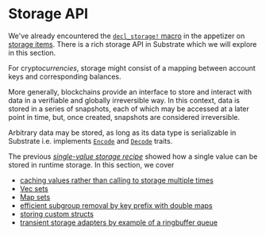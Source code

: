 # Storage API

We've already encountered the
[`decl_storage!` macro](https://substrate.dev/rustdocs/v2.0.0-rc6/frame_support/macro.decl_storage.html) in the
appetizer on [storage items](../../2-appetizers/2-storage-values.md). There is a rich storage API in
Substrate which we will explore in this section.

For crypto*currencies*, storage might consist of a mapping between account keys and corresponding
balances.

More generally, blockchains provide an interface to store and interact with data in a verifiable and
globally irreversible way. In this context, data is stored in a series of snapshots, each of which
may be accessed at a later point in time, but, once created, snapshots are considered irreversible.

Arbitrary data may be stored, as long as its data type is serializable in Substrate i.e. implements
[`Encode`](https://docs.rs/parity-scale-codec/1.3.0/parity_scale_codec/#encode) and
[`Decode`](https://docs.rs/parity-scale-codec/1.3.0/parity_scale_codec/#decode) traits.

The previous _[single-value storage recipe](../../2-appetizers/2-storage-values.md)_ showed how a
single value can be stored in runtime storage. In this section, we cover

-   [caching values rather than calling to storage multiple times](./cache.md)
-   [Vec sets](./vec-set.md)
-   [Map sets](./map-set.md)
-   [efficient subgroup removal by key prefix with double maps](./double.md)
-   [storing custom structs](./structs.md)
-   [transient storage adapters by example of a ringbuffer queue](./ringbuffer.md)
